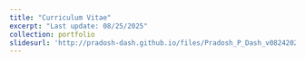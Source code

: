 ```yaml
---
title: "Curriculum Vitae"
excerpt: "Last update: 08/25/2025"
collection: portfolio 
slidesurl: 'http://pradosh-dash.github.io/files/Pradosh_P_Dash_v08242025.pdf' 
---
```


